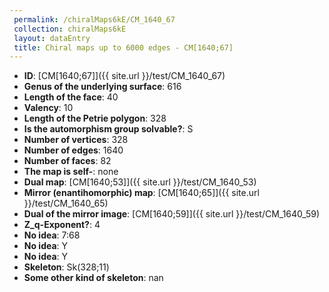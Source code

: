 ```yaml
--- 
 permalink: /chiralMaps6kE/CM_1640_67 
 collection: chiralMaps6kE
 layout: dataEntry
 title: Chiral maps up to 6000 edges - CM[1640;67]
---
```


- **ID**: [CM[1640;67]]({{ site.url }}/test/CM_1640_67)
- **Genus of the underlying surface**: 616
- **Length of the face**: 40
- **Valency**: 10
- **Length of the Petrie polygon**: 328
- **Is the automorphism group solvable?**: S
- **Number of vertices**: 328
- **Number of edges**: 1640
- **Number of faces**: 82
- **The map is self-**: none
- **Dual map**: [CM[1640;53]]({{ site.url }}/test/CM_1640_53)
- **Mirror (enantihomorphic) map**: [CM[1640;65]]({{ site.url }}/test/CM_1640_65)
- **Dual of the mirror image**: [CM[1640;59]]({{ site.url }}/test/CM_1640_59)
- **Z_q-Exponent?**: 4
- **No idea**:  7:68
- **No idea**: Y
- **No idea**: Y
- **Skeleton**: Sk(328;11)
- **Some other kind of skeleton**: nan

